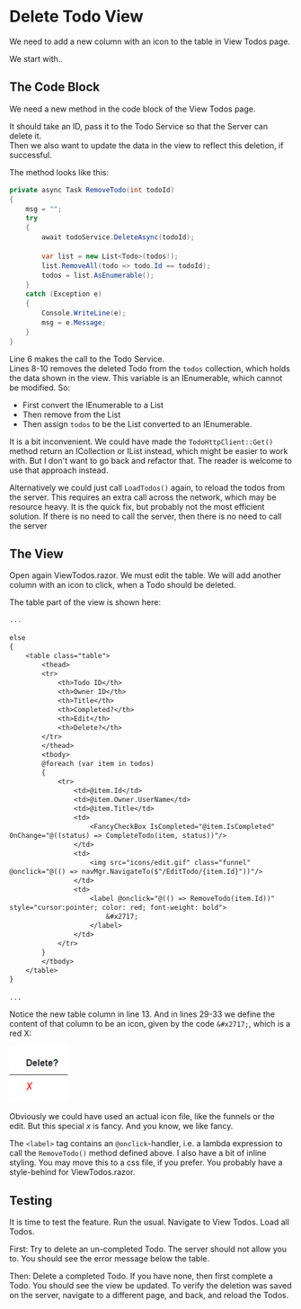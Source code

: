 # Delete Todo View

We need to add a new column with an icon to the table in View Todos page.

We start with..

## The Code Block

We need a new method in the code block of the View Todos page.

It should take an ID, pass it to the Todo Service so that the Server can delete it.\
Then we also want to update the data in the view to reflect this deletion, if successful.

The method looks like this:

```csharp
private async Task RemoveTodo(int todoId)
{
    msg = "";
    try
    {
        await todoService.DeleteAsync(todoId);
        
        var list = new List<Todo>(todos!);
        list.RemoveAll(todo => todo.Id == todoId);
        todos = list.AsEnumerable();
    }
    catch (Exception e)
    {
        Console.WriteLine(e);
        msg = e.Message;
    }
}
```

Line 6 makes the call to the Todo Service.\
Lines 8-10 removes the deleted Todo from the `todos` collection, which holds the data shown in the view. This variable is an IEnumerable, which cannot be modified. So:
* First convert the IEnumerable to a List
* Then remove from the List
* Then assign `todos` to be the List converted to an IEnumerable.

It is a bit inconvenient. We could have made the `TodoHttpClient::Get()` method return an ICollection or IList instead, which might be easier to work with. But I don't want to go back and refactor that. The reader is welcome to use that approach instead.

Alternatively we could just call `LoadTodos()` again, to reload the todos from the server. This requires an extra call across the network, which may be resource heavy. It is the quick fix, but probably not the most efficient solution.
If there is no need to call the server, then there is no need to call the server

## The View

Open again ViewTodos.razor. We must edit the table. We will add another column with an icon to click, when a Todo should be deleted.

The table part of the view is shown here:

```razor{13,29-33}
...

else
{
    <table class="table">
        <thead>
        <tr>
            <th>Todo ID</th>
            <th>Owner ID</th>
            <th>Title</th>
            <th>Completed?</th>
            <th>Edit</th>
            <th>Delete?</th>
        </tr>
        </thead>
        <tbody>
        @foreach (var item in todos)
        {
            <tr>
                <td>@item.Id</td>
                <td>@item.Owner.UserName</td>
                <td>@item.Title</td>
                <td>
                    <FancyCheckBox IsCompleted="@item.IsCompleted" OnChange="@((status) => CompleteTodo(item, status))"/>
                </td>
                <td>
                    <img src="icons/edit.gif" class="funnel" @onclick="@(() => navMgr.NavigateTo($"/EditTodo/{item.Id}"))"/>
                </td>
                <td>
                    <label @onclick="@(() => RemoveTodo(item.Id))" style="cursor:pointer; color: red; font-weight: bold">
                        &#x2717;
                    </label>
                </td>
            </tr>
        }
        </tbody>
    </table>
}

...
```

Notice the new table column in line 13. And in lines 29-33 we define the content of that column to be an icon, given by the code `&#x2717;`, which is a red X:

![img.png](Resources/XIcon.png)

Obviously we could have used an actual icon file, like the funnels or the edit. But this special _x_ is fancy. And you know, we like fancy.

The `<label>` tag contains an `@onclick`-handler, i.e. a lambda expression to call the `RemoveTodo()` method defined above. I also have a bit of inline styling. You may move this to a css file, if you prefer. You probably have a style-behind for ViewTodos.razor.


## Testing

It is time to test the feature. Run the usual. Navigate to View Todos. Load all Todos.

First: Try to delete an un-completed Todo. The server should not allow you to. You should see the error message below the table.

Then: Delete a completed Todo. If you have none, then first complete a Todo. You should see the view be updated. To verify the deletion was saved on the server, navigate to a different page, and back, and reload the Todos.